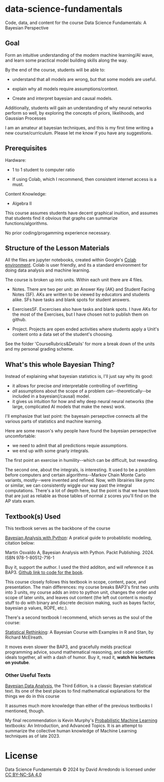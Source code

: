 # data-science-fundamentals
Code, data, and content for the course Data Science Fundamentals: A Bayesian Perspective

## Goal

Form an intuitive understanding of the modern machine learning/AI wave, and learn some practical model building skills along the way.

By the end of the course, students will be able to:

- understand that all models are wrong, but that some models are useful.

- explain why all models require assumptions/context.

- Create and interpret bayesian and causal models.

Additionally, students will gain an understanding of why neural networks perform so well, by exploring the concepts of priors, likelihoods, and Gaussian Processes

I am an amateur at bayesian techniques, and this is my first time writing a new course/curriculum.
Please let me know if you have any suggestions.

## Prerequisites 
Hardware:

  - 1 to 1 student to computer ratio

  - If using Colab, which I recommend, then consistent internet access is a must.

Content Knowledge:

  - Algebra II

This course assumes students have decent graphical inuition, and assumes that students find it obvious that graphs can summarize functions/algorithms. 

No prior coding/progamming experience necessary.

## Structure of the Lesson Materials

All the files are jupyter notebooks, created within Google's [Colab environment](https://colab.research.google.com/).
Colab is user friendly, and its a standard environment for doing data analysis 
and machine learning.

The course is broken up into units. Within each unit there are 4 files.

- Notes. There are two per unit: an Answer Key (AK) and Student Facing Notes (SF). AKs are written to be viewed by educators and students alike. SFs have tasks and blank spots for student answers.  

- ExercisesSF. Excercises also have tasks and blank spots. I have AKs for the most of the Exercises, but I have chosen not to publish them on github.

- Project. Projects are open ended activities where students apply a Unit's content onto a data set of the student's choosing.

See the folder 'CourseRubrics&Details' for more a break down of the units and my personal grading scheme.

## What's this whole Bayesian Thing?

Instead of explaining what bayesian statistics is, I'll just say why its good:

- it allows for precise *and* interpretable controlling of overfitting
- *all* assumptions about the scope of a problem can--theoretically--be included in a bayesian(/causal) model.
- it gives us intuition for how and why deep neural neural networks (the large, complicated AI models that make the news) work.

I'll emphasize that last point: the bayesain persepctive connects all the various parts of statistics and machine learning.

Here are some reason's why people have found the bayesian persepective uncomfortable:
- we need to admit that all predictions requie assumptions.
- we end up with some gnarly integrals.

The first point an exercise in humility--which can be difficult, but rewarding.

The second one, about the integrals, is interesting. 
It used to be a problem before computers and certain algorithms--Markov Chain Monte Carlo variants, mostly--were invented and refined. 
Now, with librairies like pymc or similar, we can consistently wiggle our way past the integral computations. 
There's a lot of depth here, but the point is that we have tools that are just as reliable as those tables of normal z scores you'll find on the AP stats exam.

## Textbook(s) Used
This textbook serves as the backbone of the course

[Bayesian Analysis with Python](https://bap.com.ar/): A pratical guide to probablistic modeling, citation below:

Martin Osvaldo A, Bayesian Analysis with Python. Packt Publishing. 2024. ISBN 978-1-80512-716-1

Buy it, support the author. I used the third additon, and will reference it as BAP3.  [Github link to code for the book](https://github.com/aloctavodia/BAP3).

This course closely follows this textbook in scope, content, pace, and presentation.
The main differences: my course breaks BAP3's first two units into 3 units, my course adds an intro to python unit, changes the order and scope of later units, and leaves out content 
(the left out content is mostly stuff to do with binary and discrete decision making, such as bayes factor, bayesian p values, ROPE, etc.).

There's a second textbook I recommend, which serves as the soul of the course:

[Statistical Rethinking](https://xcelab.net/rm/): A Bayesian Course with Examples in R and Stan, by Richard McElreath.

It moves even slower the BAP3, and gracefully melds practical programming advice, sound mathematical reasoning, and sober scientific ideals together, all with a dash of humor.
Buy it, read it, **watch his lectures on youtube**.

### Other Useful Texts

[Bayesian Data Analysis](http://www.stat.columbia.edu/~gelman/book/), the Third Edition, is a classic Bayesian statistical text. 
Its one of the best places to find mathematical explanations for the things we do in this course 

It assumes much more knowledge than either of the previous textbooks I mentioned, though.

My final recommendation is Kevin Murphy's [Probabilistic Machine Learning](https://probml.github.io/pml-book/) textbooks: An Introduction, and Advanced Topics.
It is an attempt to summarize the collective human knowledge of Machine Learning techniques as of late 2023.

# License

Data Science Fundamentals © 2024 by David Arredondo is licensed under [CC BY-NC-SA 4.0](https://creativecommons.org/licenses/by-nc-sa/4.0/) 
